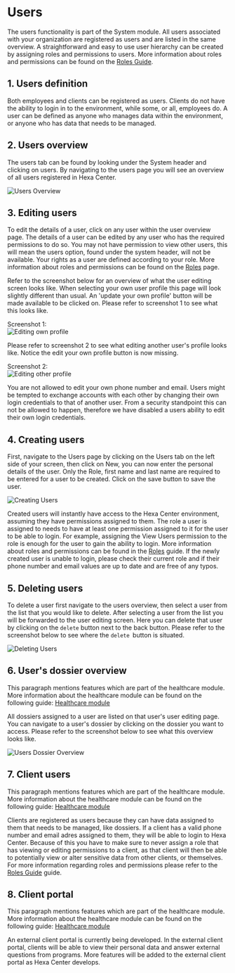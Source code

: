 # Users

The users functionality is part of the System module. All users associated with your organization are registered as users and are listed in the same overview. A straightforward and easy to use user hierarchy can be created by assigning roles and permissions to users. More information about roles and permissions can be found on the [Roles Guide](/guide/essentials/roles "Roles Guide").

## 1. Users definition

Both employees and clients can be registered as users. Clients do not have the ability to login in to the environment, while some, or all, employees do. A user can be defined as anyone who manages data within the environment, or anyone who has data that needs to be managed.

## 2. Users overview

The users tab can be found by looking under the System header and clicking on users. By navigating to the users page you will see an overview of all users registered in Hexa Center.

![Users Overview](/images/guide/users.jpg "Users Overview")

## 3. Editing users

To edit the details of a user, click on any user within the user overview page. The details of a user can be edited by any user who has the required permissions to do so. You may not have permission to view other users, this will mean the users option, found under the system header, will not be available. Your rights as a user are defined according to your role. More information about roles and permissions can be found on the [Roles](/system/roles "Roles") page.

Refer to the screenshot below for an overview of what the user editing screen looks like. When selecting your own user profile this page will look slightly different than usual. An 'update your own profile' button will be made available to be clicked on. Please refer to screenshot 1 to see what this looks like.

Screenshot 1: \
![Editing own profile](/images/guide/users-update-own.jpg "Editing own profile")

Please refer to screenshot 2 to see what editing another user's profile looks like. Notice the edit your own profile button is now missing.

Screenshot 2: \
![Editing other profile](/images/guide/users-update.jpg "Editing other profile")

You are not allowed to edit your own phone number and email. Users might be tempted to exchange accounts with each other by changing their own login credentials to that of another user. From a security standpoint this can not be allowed to happen, therefore we have disabled a users ability to edit their own login credentials.

## 4. Creating users

First, navigate to the Users page by clicking on the Users tab on the left side of your screen, then click on New, you can now enter the personal details of the user. Only the Role, first name and last name are required to be entered for a user to be created. Click on the save button to save the user.

![Creating Users](/images/guide/users-create.jpg "Creating Users")

Created users will instantly have access to the Hexa Center environment, assuming they have permissions assigned to them. The role a user is assigned to needs to have at least one permission assigned to it for the user to be able to login. For example, assigning the View Users permission to the role is enough for the user to gain the ability to login. More information about roles and permissions can be found in the [Roles](/guide/essentials/roles "Roles") guide. If the newly created user is unable to login, please check their current role and if their phone number and email values are up to date and are free of any typos.

## 5. Deleting users

To delete a user first navigate to the users overview, then select a user from the list that you would like to delete. After selecting a user from the list you will be forwarded to the user editing screen. Here you can delete that user by clicking on the `delete` button next to the back button. Please refer to the screenshot below to see where the `delete `button is situated.

![Deleting Users](/images/guide/users-delete.jpg "Deleting Users")

## 6. User's dossier overview

This paragraph mentions features which are part of the healthcare module. More information about the healthcare module can be found on the following guide: [Healthcare module](/guide/healthcare "Healthcare module")

All dossiers assigned to a user are listed on that user's user editing page. You can navigate to a user's dossier by clicking on the dossier you want to access.
Please refer to the screenshot below to see what this overview looks like.

![Users Dossier Overview](/images/guide/users-dossiers.jpg "Users Dossier Overview")

## 7. Client users

This paragraph mentions features which are part of the healthcare module. More information about the healthcare module can be found on the following guide: [Healthcare module](/guide/healthcare "Healthcare module")

Clients are registered as users because they can have data assigned to them that needs to be managed, like dossiers. If a client has a valid phone number and email adres assigned to them, they will be able to login to Hexa Center. Because of this you have to make sure to never assign a role that has viewing or editing permissions to a client, as that client will then be able to potentially view or alter sensitive data from other clients, or themselves. For more information regarding roles and permissions please refer to the [Roles Guide](/guide/essentials/roles "Roles Guide") guide.

## 8. Client portal

This paragraph mentions features which are part of the healthcare module. More information about the healthcare module can be found on the following guide: [Healthcare module](/guide/healthcare "Healthcare module")

An external client portal is currently being developed. In the external client portal, clients will be able to view their personal data and answer external questions from programs. More features will be added to the external client portal as Hexa Center develops.
